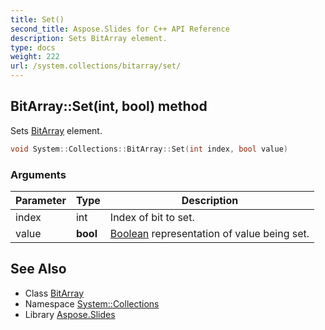 ```yaml
---
title: Set()
second_title: Aspose.Slides for C++ API Reference
description: Sets BitArray element.
type: docs
weight: 222
url: /system.collections/bitarray/set/
---
```

## BitArray::Set(int, bool) method


Sets [BitArray](../) element.

```cpp
void System::Collections::BitArray::Set(int index, bool value)
```


### Arguments

| Parameter | Type | Description |
| --- | --- | --- |
| index | int | Index of bit to set. |
| value | **bool** | [Boolean](../../../system/boolean/) representation of value being set. |

## See Also

* Class [BitArray](../)
* Namespace [System::Collections](../../)
* Library [Aspose.Slides](../../../)
